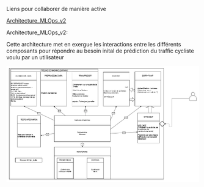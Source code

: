 Liens pour collaborer de manière active 

[Architecture_MLOps_v2](https://drive.google.com/drive/folders/1x0bYLAPDL7VjPavHJBZ4jAG6zUeo6tUO)

Architecture_MLOps_v2: 

Cette architecture met en exergue les interactions entre  les différents composants pour répondre au besoin inital de prédiction du traffic cycliste voulu par un utilisateur

![Architecture MLOps Traffic Cycliste](image.png)

